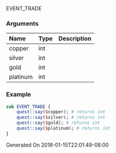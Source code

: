 EVENT_TRADE
### Arguments
**Name**|**Type**|**Description**
:-----|:-----|:-----
copper|int|
silver|int|
gold|int|
platinum|int|
### Example
```perl
sub EVENT_TRADE {
	quest::say($copper); # returns int
	quest::say($silver); # returns int
	quest::say($gold); # returns int
	quest::say($platinum); # returns int
}
```

Generated On 2018-01-15T22:01:49-08:00
